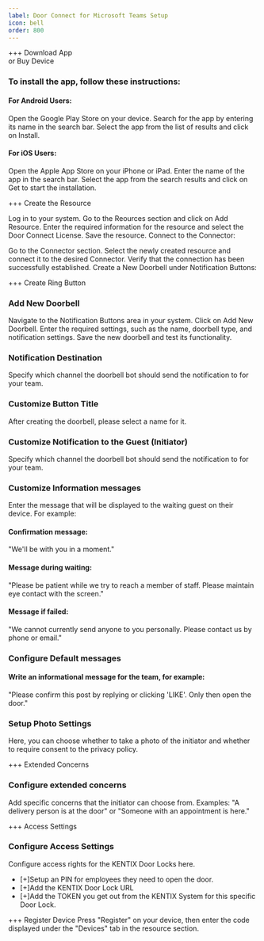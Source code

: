 ```yaml
---
label: Door Connect for Microsoft Teams Setup
icon: bell
order: 800
---
```


+++ Download App</br> or Buy Device

### To install the app, follow these instructions:

#### For Android Users:

Open the Google Play Store on your device.
Search for the app by entering its name in the search bar.
Select the app from the list of results and click on Install.

#### For iOS Users:

Open the Apple App Store on your iPhone or iPad.
Enter the name of the app in the search bar.
Select the app from the search results and click on Get to start the installation.

+++ Create the Resource

Log in to your system.
Go to the Reources section and click on Add Resource.
Enter the required information for the resource and select the Door Connect License.
Save the resource.
Connect to the Connector:

Go to the Connector section.
Select the newly created resource and connect it to the desired Connector.
Verify that the connection has been successfully established.
Create a New Doorbell under Notification Buttons:


+++ Create Ring Button

### Add New Doorbell

Navigate to the Notification Buttons area in your system.
Click on Add New Doorbell.
Enter the required settings, such as the name, doorbell type, and notification settings.
Save the new doorbell and test its functionality.

### Notification Destination
Specify which channel the doorbell bot should send the notification to for your team.

### Customize Button Title
After creating the doorbell, please select a name for it.

### Customize Notification to the Guest (Initiator)
Specify which channel the doorbell bot should send the notification to for your team.


### Customize Information messages
Enter the message that will be displayed to the waiting guest on their device. For example:

#### Confirmation message:
"We'll be with you in a moment."

#### Message during waiting:
"Please be patient while we try to reach a member of staff. Please maintain eye contact with the screen."

#### Message if failed:
"We cannot currently send anyone to you personally. Please contact us by phone or email."

### Configure Default messages
#### Write an informational message for the team, for example:
"Please confirm this post by replying or clicking 'LIKE'. Only then open the door."

### Setup Photo Settings
Here, you can choose whether to take a photo of the initiator and whether to require consent to the privacy policy.

+++ Extended Concerns

### Configure extended concerns
Add specific concerns that the initiator can choose from. Examples: "A delivery person is at the door" or "Someone with an appointment is here."


+++ Access Settings

### Configure Access Settings
Configure access rights for the KENTIX Door Locks here.

- [+]Setup an PIN for employees they need to open the door.
- [+]Add the KENTIX Door Lock URL
- [+]Add the TOKEN you get out from the KENTIX System for this specific Door Lock.



+++ Register Device
Press "Register" on your device, then enter the code displayed under the "Devices" tab in the resource section.